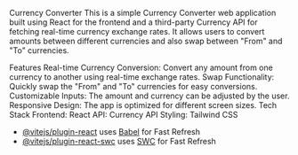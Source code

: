 Currency Converter
This is a simple Currency Converter web application built using React for the frontend and a third-party Currency API for fetching real-time currency exchange rates. It allows users to convert amounts between different currencies and also swap between "From" and "To" currencies.

Features
Real-time Currency Conversion: Convert any amount from one currency to another using real-time exchange rates.
Swap Functionality: Quickly swap the "From" and "To" currencies for easy conversions.
Customizable Inputs: The amount and currency can be adjusted by the user.
Responsive Design: The app is optimized for different screen sizes.
Tech Stack
Frontend: React
API: Currency API
Styling: Tailwind CSS


- [@vitejs/plugin-react](https://github.com/vitejs/vite-plugin-react/blob/main/packages/plugin-react/README.md) uses [Babel](https://babeljs.io/) for Fast Refresh
- [@vitejs/plugin-react-swc](https://github.com/vitejs/vite-plugin-react-swc) uses [SWC](https://swc.rs/) for Fast Refresh
